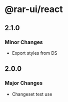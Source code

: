 # @rar-ui/react

## 2.1.0

### Minor Changes

- Export styles from DS

## 2.0.0

### Major Changes

- Changeset test use
